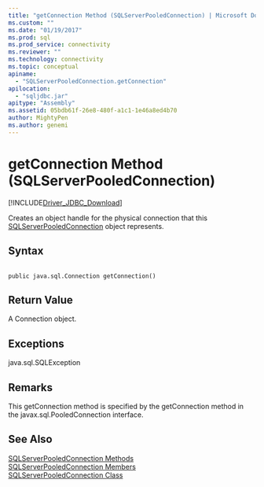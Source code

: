 ```yaml
---
title: "getConnection Method (SQLServerPooledConnection) | Microsoft Docs"
ms.custom: ""
ms.date: "01/19/2017"
ms.prod: sql
ms.prod_service: connectivity
ms.reviewer: ""
ms.technology: connectivity
ms.topic: conceptual
apiname: 
  - "SQLServerPooledConnection.getConnection"
apilocation: 
  - "sqljdbc.jar"
apitype: "Assembly"
ms.assetid: 05bdb61f-26e8-480f-a1c1-1e46a8ed4b70
author: MightyPen
ms.author: genemi
---
```

# getConnection Method (SQLServerPooledConnection)
[!INCLUDE[Driver_JDBC_Download](../../../includes/driver_jdbc_download.md)]

  Creates an object handle for the physical connection that this [SQLServerPooledConnection](../../../connect/jdbc/reference/sqlserverpooledconnection-class.md) object represents.  
  
## Syntax  
  
```  
  
public java.sql.Connection getConnection()  
```  
  
## Return Value  
 A Connection object.  
  
## Exceptions  
 java.sql.SQLException  
  
## Remarks  
 This getConnection method is specified by the getConnection method in the javax.sql.PooledConnection interface.  
  
## See Also  
 [SQLServerPooledConnection Methods](../../../connect/jdbc/reference/sqlserverpooledconnection-methods.md)   
 [SQLServerPooledConnection Members](../../../connect/jdbc/reference/sqlserverpooledconnection-members.md)   
 [SQLServerPooledConnection Class](../../../connect/jdbc/reference/sqlserverpooledconnection-class.md)  
  
  
